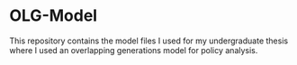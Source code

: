 # OLG-Model
This repository contains the model files I used for my undergraduate thesis where I used an overlapping generations model for policy analysis.
